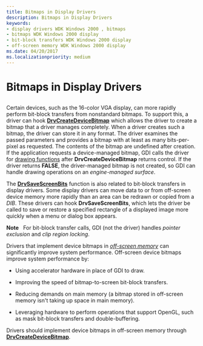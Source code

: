 ```yaml
---
title: Bitmaps in Display Drivers
description: Bitmaps in Display Drivers
keywords:
- display drivers WDK Windows 2000 , bitmaps
- bitmaps WDK Windows 2000 display
- bit-block transfers WDK Windows 2000 display
- off-screen memory WDK Windows 2000 display
ms.date: 04/20/2017
ms.localizationpriority: medium
---
```


# Bitmaps in Display Drivers


## <span id="ddk_bitmaps_in_display_drivers_gg"></span><span id="DDK_BITMAPS_IN_DISPLAY_DRIVERS_GG"></span>


Certain devices, such as the 16-color VGA display, can more rapidly perform bit-block transfers from nonstandard bitmaps. To support this, a driver can hook [**DrvCreateDeviceBitmap**](/windows/win32/api/winddi/nf-winddi-drvcreatedevicebitmap) which allows the driver to create a bitmap that a driver manages completely. When a driver creates such a bitmap, the driver can store it in any format. The driver examines the passed parameters and provides a bitmap with at least as many bits-per-pixel as requested. The contents of the bitmap are undefined after creation. If the application requests a device-managed bitmap, GDI calls the driver for [drawing functions](optional-display-driver-functions.md) after **DrvCreateDeviceBitmap** returns control. If the driver returns **FALSE**, the driver-managed bitmap is not created, so GDI can handle drawing operations on an *engine-managed surface*.

The [**DrvSaveScreenBits**](/windows/win32/api/winddi/nf-winddi-drvsavescreenbits) function is also related to bit-block transfers in display drivers. Some display drivers can move data to or from off-screen device memory more rapidly than an area can be redrawn or copied from a *DIB*. These drivers can hook **DrvSaveScreenBits**, which lets the driver be called to save or restore a specified rectangle of a displayed image more quickly when a menu or dialog box appears.

**Note**   For bit-block transfer calls, GDI (not the driver) handles *pointer exclusion* and *clip region locking*.

 


Drivers that implement device bitmaps in [*off-screen memory*](video-present-network-terminology.md#off_screen_memory) can significantly improve system performance. Off-screen device bitmaps improve system performance by:

-   Using accelerator hardware in place of GDI to draw.

-   Improving the speed of bitmap-to-screen bit-block transfers.

-   Reducing demands on main memory (a bitmap stored in off-screen memory isn't taking up space in main memory).

-   Leveraging hardware to perform operations that support OpenGL, such as mask bit-block transfers and double-buffering.


Drivers should implement device bitmaps in off-screen memory through [**DrvCreateDeviceBitmap**](/windows/win32/api/winddi/nf-winddi-drvcreatedevicebitmap).

